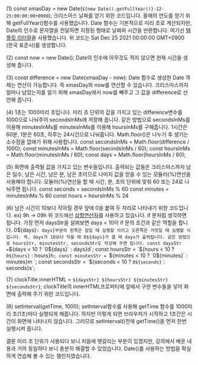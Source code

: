 (1)
const xmasDay = new Date(`${new Date().getFullYear()}-12-25:00:00:00+0900`);
크리스마스 날짜를 얻기 위한 코드입니다.
올해의 연도를 얻기 위해 getFullYear()함수를 사용했습니다. Date 함수는 기본적으로 미리 초로 계산되지만, Date의 인수로 문자열을 전달하면 지정된 형태로 날짜와 시간을 반환합니다. 여기선 <a href="https://developer.mozilla.org/ko/docs/Web/JavaScript/Reference/Template_literals">템플릿 리터럴</a>을 사용했습니다.
위 코드는 Sat Dec 25 2021 00:00:00 GMT+0900 (한국 표준시)를 생성합니다.

(2)
const now = new Date();
Date의 인수에 아무것도 적지 않으면 현재 시간을 생성해 줍니다.

(3)
const difference = new Date(xmasDay - now);
Date 함수로 생성한 Date 객체는 연산이 가능합니다. 즉 xmasDay와 now를 연산할 수 있습니다.
크리스마스까지 얼마나 남았는지를 알기 위해 xmasDay에서 now를 빼주고 그 값을 difference로 선언해 줍니다.

(4)
1초는 1000미리 초입니다. 미리 초 단위의 값을 가지고 있는 difference변수를 1000으로 나눠주어 secondsInMs에 저장해 줍니다.
같은 방법으로 secondsInMs를 이용해 minutesInMs를 minutesInMs를 이용해 hoursInMs를 구해줍니다. 1시간은 60분, 1분은 60초, 하루는 24시간으로 나눠줍니다.
Math.floor()은 나누기 후 생기는 소수점을 없애기 위해 사용합니다.
const secondsInMs = Math.floor(difference / 1000);
const minutesInMs = Math.floor(secindsInMs / 60);
const hoursInMs = Math.floor(minutesInMs / 60);
const days = Math.floor(hoursInMs / 60);

(5)
화면에 출력될 값을 가지고 있는 변수들입니다.
출력되는 값들은 크리스마스까지 남은 일수, 남은 시간, 남은 분, 남은 초이므로 나머지 값을 얻을 수 있는 모듈러(%)연산을 사용해야 합니다.
모듈러(%)연산을 할 때 시간, 분, 초의 단위에 맞춰 60 또는 24로 나눠주면 됩니다.
const seconds = secondsInMs % 60
const minutes = minutesInMs % 60
const hours = hoursInMs % 24



(6)
남은 시간이 10보다 작아질 경우 앞에 0을 붙여 두 자리로 나타내기 위한 코드입니다. ex) 9h -> 09h
위 코드에선 <a href="https://developer.mozilla.org/ko/docs/Web/JavaScript/Reference/Operators/Conditional_Operator">삼항연산자</a>를 사용하고 있습니다. if 문처럼 생각하면 됩니다.
가장 먼저 daysStr을 살펴보면 days < 10이 if 문의 조건과 같은 역할을 합니다.
0${days}` : days}부분의 왼쪽은 참일 때 실행할 식이고 오른쪽은 거짓일 때 실행할 식입니다.
즉, days가 10보다 작을 때 0${days}가 클 때 days가 출력됩니다.
같은 방법으로 hoursStr, minutesStr, secondsStr도 작성해 주면 됩니다.
const daysStr = `${days < 10 ? `0${days}` : days}d`;
const hoursStr = `${hours < 10 ? `0${hours}` : hours}h`;
const minutesStr = `${minutes < 10 ? `0${minutes}` : minutes}m `;
const secondsStr = `${seconds < 10 ? `0${seconds}` : seconds}s`;

(7)
clockTitle.innerHTML = `${daysStr} ${hoursStr} ${minutesStr} ${secondsStr}`;
clockTitle의 innerHTML프로퍼티에 앞에서 구한 변수들을 넣어 화면에 출력해 주기 위한 코드입니다.

(8)
setInterval(getTime, 1000);
setInterval함수를 사용해 getTime 함수를 1000미리 초(1초)마다 실행되게 해줍니다.
하지만 이렇게 되면 브라우저가 시작하고 1초간은 시간이 화면에 나타나지 않습니다. 그러므로 setInterval()전에 getTime()을 먼저 한번 실행시켜 줍니다.

결론
미리 초 단위가 사용되다 보니 처음에 헷갈리는 부분이 있겠지만, 강의에서 배운 내용과 거의 동일하다 보니 충분히 해결할 수 있었습니다. Date()를 사용하는 방법을 확실하게 연습해 볼 수 있는 챌린지였습니다.